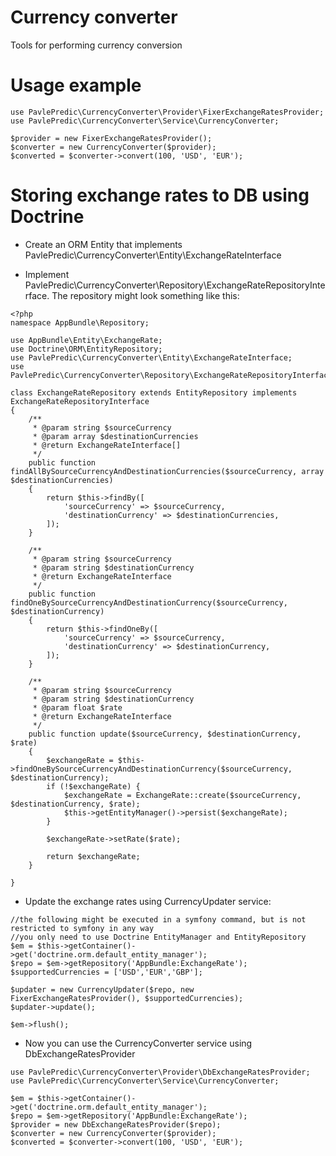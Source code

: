 # Currency converter
Tools for performing currency conversion

# Usage example
```
use PavlePredic\CurrencyConverter\Provider\FixerExchangeRatesProvider;
use PavlePredic\CurrencyConverter\Service\CurrencyConverter;

$provider = new FixerExchangeRatesProvider();
$converter = new CurrencyConverter($provider);
$converted = $converter->convert(100, 'USD', 'EUR');
```

# Storing exchange rates to DB using Doctrine
- Create an ORM Entity that implements PavlePredic\CurrencyConverter\Entity\ExchangeRateInterface

- Implement PavlePredic\CurrencyConverter\Repository\ExchangeRateRepositoryInterface. The repository might look something like this:
```
<?php
namespace AppBundle\Repository;

use AppBundle\Entity\ExchangeRate;
use Doctrine\ORM\EntityRepository;
use PavlePredic\CurrencyConverter\Entity\ExchangeRateInterface;
use PavlePredic\CurrencyConverter\Repository\ExchangeRateRepositoryInterface;

class ExchangeRateRepository extends EntityRepository implements ExchangeRateRepositoryInterface
{
    /**
     * @param string $sourceCurrency
     * @param array $destinationCurrencies
     * @return ExchangeRateInterface[]
     */
    public function findAllBySourceCurrencyAndDestinationCurrencies($sourceCurrency, array $destinationCurrencies)
    {
        return $this->findBy([
            'sourceCurrency' => $sourceCurrency,
            'destinationCurrency' => $destinationCurrencies,
        ]);
    }

    /**
     * @param string $sourceCurrency
     * @param string $destinationCurrency
     * @return ExchangeRateInterface
     */
    public function findOneBySourceCurrencyAndDestinationCurrency($sourceCurrency, $destinationCurrency)
    {
        return $this->findOneBy([
            'sourceCurrency' => $sourceCurrency,
            'destinationCurrency' => $destinationCurrency,
        ]);
    }

    /**
     * @param string $sourceCurrency
     * @param string $destinationCurrency
     * @param float $rate
     * @return ExchangeRateInterface
     */
    public function update($sourceCurrency, $destinationCurrency, $rate)
    {
        $exchangeRate = $this->findOneBySourceCurrencyAndDestinationCurrency($sourceCurrency, $destinationCurrency);
        if (!$exchangeRate) {
            $exchangeRate = ExchangeRate::create($sourceCurrency, $destinationCurrency, $rate);
            $this->getEntityManager()->persist($exchangeRate);
        }

        $exchangeRate->setRate($rate);

        return $exchangeRate;
    }

}
```

- Update the exchange rates using CurrencyUpdater service:
```
//the following might be executed in a symfony command, but is not restricted to symfony in any way
//you only need to use Doctrine EntityManager and EntityRepository
$em = $this->getContainer()->get('doctrine.orm.default_entity_manager');
$repo = $em->getRepository('AppBundle:ExchangeRate');
$supportedCurrencies = ['USD','EUR','GBP'];

$updater = new CurrencyUpdater($repo, new FixerExchangeRatesProvider(), $supportedCurrencies);
$updater->update();

$em->flush();
```

- Now you can use the CurrencyConverter service using DbExchangeRatesProvider
```
use PavlePredic\CurrencyConverter\Provider\DbExchangeRatesProvider;
use PavlePredic\CurrencyConverter\Service\CurrencyConverter;

$em = $this->getContainer()->get('doctrine.orm.default_entity_manager');
$repo = $em->getRepository('AppBundle:ExchangeRate');
$provider = new DbExchangeRatesProvider($repo);
$converter = new CurrencyConverter($provider);
$converted = $converter->convert(100, 'USD', 'EUR');
```
